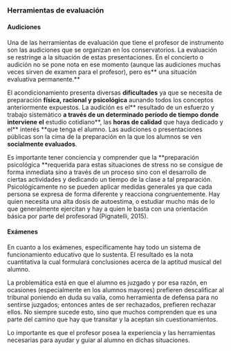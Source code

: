 ##### 

### Herramientas de evaluación

#### Audiciones

Una de las herramientas de evaluación que tiene el profesor de instrumento son las audiciones que se organizan en los conservatorios. La evaluación se restringe a la situación de estas presentaciones. En el concierto o audición no se pone nota en ese momento \(aunque las audiciones muchas veces sirven de examen para el profesor\), pero es** una situación evaluativa permanente.**

El acondicionamiento presenta diversas **dificultades** ya que se necesita de preparación **física, racional y psicológica** aunando todos los conceptos anteriormente expuestos. La audición  es el** resultado de un esfuerzo y trabajo sistemático **a través de un determinado período de tiempo donde interviene  el** estudio cotidiano**, las **horas de calidad** que haya dedicado y el** interés **que tenga el alumno. Las audiciones o presentaciones públicas son la cima de la preparación en la que los alumnos se ven **socialmente evaluados**.

Es importante tener conciencia  y comprender que la **preparación psicológica **requerida para estas situaciones de stress no se consigue de forma inmediata sino a través de un proceso sino con el desarrollo de ciertas actividades y dedicando un tiempo de la clase a tal preparación. Psicológicamente no se pueden aplicar medidas generales ya que cada persona se expresa de forma diferente y reacciona congruentemente. Hay quien necesita una alta dosis de autoestima, o estudiar mucho más de lo que generalmente ejercitan y hay a quien le basta con una orientación básica por parte del profesorad \(Pignatelli, 2015\).

#### Exámenes

En cuanto a los exámenes, específicamente hay todo un sistema de funcionamiento educativo que lo sustenta. El resultado es la nota cuantitativa la cual formulará conclusiones acerca de la aptitud musical del alumno.

La problemática está en que el alumno es juzgado y por esa razón, en ocasiones \(especialmente en los alumnos mayores\) prefieren descalificar al tribunal poniendo en duda su valía, como herramienta de defensa para no sentirse juzgados; entonces antes de ser rechazados, prefieren rechazar ellos. No siempre sucede esto, sino que muchos comprenden que es una parte del camino que hay que transitar y la aceptan sin cuestionamientos.

Lo importante es que el profesor posea la experiencia y las herramientas necesarias para ayudar y guiar al alumno en dichas situaciones.

